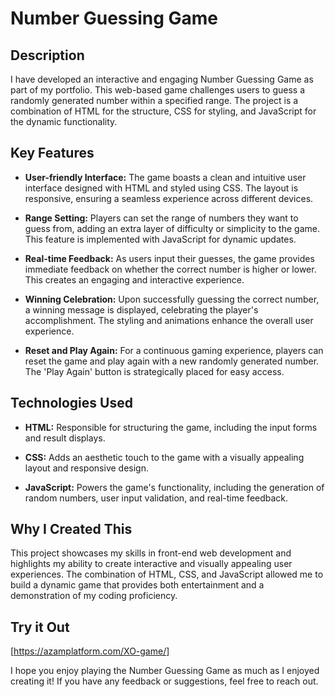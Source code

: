 # Number Guessing Game

## Description

I have developed an interactive and engaging Number Guessing Game as part of my portfolio. This web-based game challenges users to guess a randomly generated number within a specified range. The project is a combination of HTML for the structure, CSS for styling, and JavaScript for the dynamic functionality.

## Key Features

- **User-friendly Interface:** The game boasts a clean and intuitive user interface designed with HTML and styled using CSS. The layout is responsive, ensuring a seamless experience across different devices.

- **Range Setting:** Players can set the range of numbers they want to guess from, adding an extra layer of difficulty or simplicity to the game. This feature is implemented with JavaScript for dynamic updates.

- **Real-time Feedback:** As users input their guesses, the game provides immediate feedback on whether the correct number is higher or lower. This creates an engaging and interactive experience.

- **Winning Celebration:** Upon successfully guessing the correct number, a winning message is displayed, celebrating the player's accomplishment. The styling and animations enhance the overall user experience.

- **Reset and Play Again:** For a continuous gaming experience, players can reset the game and play again with a new randomly generated number. The 'Play Again' button is strategically placed for easy access.

## Technologies Used

- **HTML:** Responsible for structuring the game, including the input forms and result displays.

- **CSS:** Adds an aesthetic touch to the game with a visually appealing layout and responsive design.

- **JavaScript:** Powers the game's functionality, including the generation of random numbers, user input validation, and real-time feedback.

## Why I Created This

This project showcases my skills in front-end web development and highlights my ability to create interactive and visually appealing user experiences. The combination of HTML, CSS, and JavaScript allowed me to build a dynamic game that provides both entertainment and a demonstration of my coding proficiency.

## Try it Out

[https://azamplatform.com/XO-game/]

I hope you enjoy playing the Number Guessing Game as much as I enjoyed creating it! If you have any feedback or suggestions, feel free to reach out.
